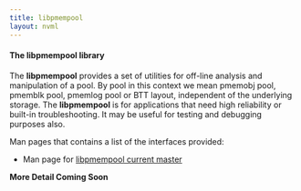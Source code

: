 ```yaml
---
title: libpmempool
layout: nvml
---
```


#### The libpmempool library

The **libpmempool** provides  a  set  of  utilities for off-line analysis and manipulation of a pool. 
By pool in this context we mean pmemobj pool, pmemblk pool, pmemlog pool or BTT layout, independent of the underlying storage. 
The **libpmempool** is for applications that need high reliability or built-in troubleshooting. 
It may be useful for testing and debugging purposes also.


Man pages that contains a list of the interfaces provided:

* Man page for [libpmempool current master](master/libpmempool.3.html)


**More Detail Coming Soon**


